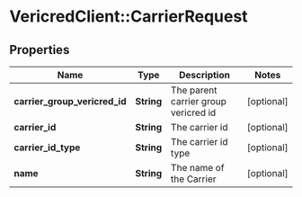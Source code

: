 # VericredClient::CarrierRequest

## Properties
Name | Type | Description | Notes
------------ | ------------- | ------------- | -------------
**carrier_group_vericred_id** | **String** | The parent carrier group vericred id | [optional] 
**carrier_id** | **String** | The carrier id | [optional] 
**carrier_id_type** | **String** | The carrier id type | [optional] 
**name** | **String** | The name of the Carrier | [optional] 


